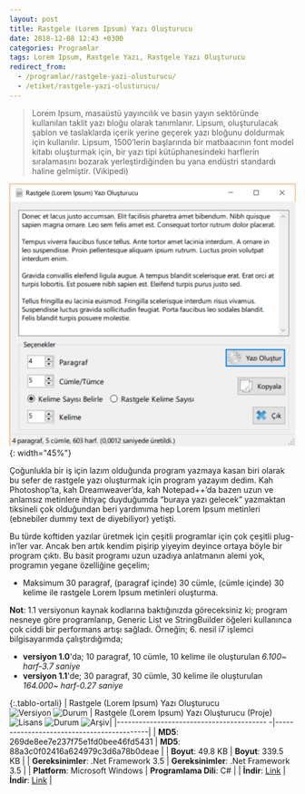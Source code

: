 ```yaml
---
layout: post
title: Rastgele (Lorem Ipsum) Yazı Oluşturucu
date: 2018-12-08 12:43 +0300
categories: Programlar
tags: Lorem Ipsum, Rastgele Yazı, Rastgele Yazı Oluşturucu
redirect_from:
  - /programlar/rastgele-yazi-olusturucu/
  - /etiket/rastgele-yazi-olusturucu/
---
```

> Lorem Ipsum, masaüstü yayıncılık ve basın yayın sektöründe kullanılan taklit yazı bloğu olarak tanımlanır. Lipsum, oluşturulacak şablon ve taslaklarda içerik yerine geçerek yazı bloğunu doldurmak için kullanılır. Lipsum, 1500’lerin başlarında bir matbaacının font model kitabı oluşturmak için, bir yazı tipi kütüphanesindeki harflerin sıralamasını bozarak yerleştirdiğinden bu yana endüstri standardı haline gelmiştir. (Vikipedi)

![rastgele-yazi](/images/programlar/rastgele-yazi.png){: width="45%"}

Çoğunlukla bir iş için lazım olduğunda program yazmaya kasan biri olarak bu sefer de rastgele yazı oluşturmak için program yazayım dedim. Kah Photoshop’ta, kah Dreamweaver’da, kah Notepad++’da bazen uzun ve anlamsız metinlere ihtiyaç duyduğumda “buraya yazı gelecek” yazmaktan tiksineli çok olduğundan beri yardımıma hep Lorem Ipsum metinleri (ebnebiler dummy text de diyebiliyor) yetişti. 

Bu türde koftiden yazılar üretmek için çeşitli programlar için çok çeşitli plug-in’ler var. Ancak ben artık kendim pişirip yiyeyim deyince ortaya böyle bir program çıktı. Bu basit programı uzun uzadıya anlatmanın alemi yok, programın yegane özelliğine geçelim;

- Maksimum 30 paragraf, (paragraf içinde) 30 cümle, (cümle içinde) 30 kelime ile rastgele Lorem Ipsum metinleri oluşturma.

**Not**: 1.1 versiyonun kaynak kodlarına baktığınızda göreceksiniz ki; program nesneye göre programlanıp, Generic List ve StringBuilder öğeleri kullanınca çok ciddi bir performans artışı sağladı. Örneğin; 6. nesil i7 işlemci bilgisayarımda çalıştırdığımda;

- **versiyon 1.0**'da; 10 paragraf, 10 cümle, 10 kelime ile oluşturulan *6.100~ harf-3.7 saniye*
- **versiyon 1.1**'de; 30 paragraf, 30 cümle, 30 kelime ile oluşturulan *164.000~ harf-0.27 saniye*

{:.tablo-ortali}
| Rastgele (Lorem Ipsum) Yazı Oluşturucu<br>![Versiyon](https://img.shields.io/badge/Versiyon-1.1-blueviolet.svg?style=flat) ![Durum](https://img.shields.io/badge/Durum-Çalışıyor-success.svg?style=flat) | Rastgele (Lorem Ipsum) Yazı Oluşturucu (Proje)<br>![Lisans](https://img.shields.io/badge/Lisans-MIT-blue.svg?style=flat) ![Durum](https://img.shields.io/badge/Proje-Sonlandırıldı-lightgray.svg?style=flat) ![Arşiv](https://img.shields.io/badge/Arşiv-orange.svg?style=flat)|
|----------------------------------------- -|-------------------------------------------|
| **MD5**: 269de8ee7e237f75e1fd0bee46fd5431 | **MD5**: 88a3c0f02416a624979c3d6a78b0deae | 
| **Boyut**: 49.8 KB                       | **Boyut**:  339.5 KB                         |
| **Gereksinimler**: .Net Framework 3.5     | **Gereksinimler**: .Net Framework 3.5     |
| **Platform**: Microsoft Windows           | **Programlama Dili**: C#                  |
| **İndir**: [Link](https://www.dropbox.com/s/c4nclpc6npc2a1s/rastgele-yazi-olusturucu.zip?dl=1)         | **İndir**: [Link](https://www.dropbox.com/s/ohs0fu3rhindjk3/rastgele-yazi-olusturucu-proje.zip?dl=1)                      |